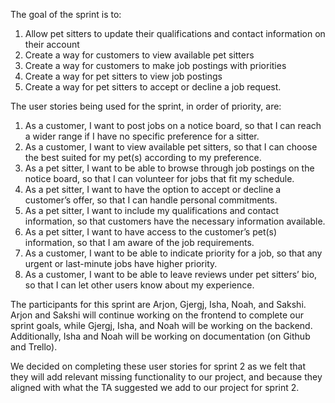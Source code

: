 The goal of the sprint is to:

1. Allow pet sitters to update their qualifications and contact information on their account
2. Create a way for customers to view available pet sitters
3. Create a way for customers to make job postings with priorities
4. Create a way for pet sitters to view job postings
6. Create a way for pet sitters to accept or decline a job request.

The user stories being used for the sprint, in order of priority, are:

1. As a customer, I want to post jobs on a notice board, so that I can reach a wider range if I have no specific preference for a sitter.
2. As a customer, I want to view available pet sitters, so that I can choose the best suited for my pet(s) according to my preference.
3. As a pet sitter, I want to be able to browse through job postings on the notice board, so that I can volunteer for jobs that fit my schedule.
4. As a pet sitter, I want to have the option to accept or decline a customer’s offer, so that I can handle personal commitments.
5. As a pet sitter, I want to include my qualifications and contact information, so that customers have the necessary information available.
6. As a pet sitter, I want to have access to the customer’s pet(s) information, so that I am aware of the job requirements.
7. As a customer, I want to be able to indicate priority for a job, so that any urgent or last-minute jobs have higher priority.
8. As a customer, I want to be able to leave reviews under pet sitters’ bio, so that I can let other users know about my experience.

The participants for this sprint are Arjon, Gjergj, Isha, Noah, and Sakshi. 
Arjon and Sakshi will continue working on the frontend to complete our sprint goals, while Gjergj, Isha, and Noah will be working on the backend.
Additionally, Isha and Noah will be working on documentation (on Github and Trello).

We decided on completing these user stories for sprint 2 as we felt that they will add relevant missing functionality to our project, and because they aligned with
what the TA suggested we add to our project for sprint 2.
